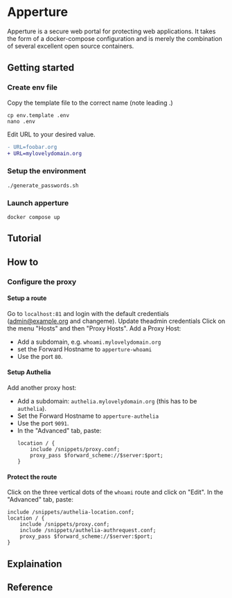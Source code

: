 # Apperture #

Apperture is a secure web portal for protecting web applications. It takes the form of a docker-compose configuration and is merely the combination of several excellent open source containers.

## Getting started

### Create env file

Copy the template file to the correct name (note leading .)

```shell
cp env.template .env
nano .env
```

Edit URL to your desired value.

```diff
- URL=foobar.org
+ URL=mylovelydomain.org
```

### Setup the environment

```shell
./generate_passwords.sh
```

### Launch apperture

```shell
docker compose up
```

## Tutorial

## How to

### Configure the proxy

#### Setup a route
Go to `localhost:81` and login with the default credentials (admin@example.org and changeme).
Update theadmin credentials
Click on the menu "Hosts" and then "Proxy Hosts". Add a Proxy Host:
- Add a subdomain, e.g. `whoami.mylovelydomain.org`
- set the Forward Hostname to `apperture-whoami`
- Use the port `80`.

#### Setup Authelia
Add another proxy host:
- Add a subdomain: `authelia.mylovelydomain.org` (this has to be `authelia`).
- Set the Forward Hostname to `apperture-authelia`
- Use the port `9091`.
- In the "Advanced" tab, paste:
    ```
    location / {
        include /snippets/proxy.conf;
        proxy_pass $forward_scheme://$server:$port;
    }
    ```
#### Protect the route
Click on the three vertical dots of the `whoami` route and click on "Edit".
In the "Advanced" tab, paste:
```
include /snippets/authelia-location.conf;
location / {
    include /snippets/proxy.conf;
    include /snippets/authelia-authrequest.conf;
    proxy_pass $forward_scheme://$server:$port;
}
```


## Explaination

## Reference

